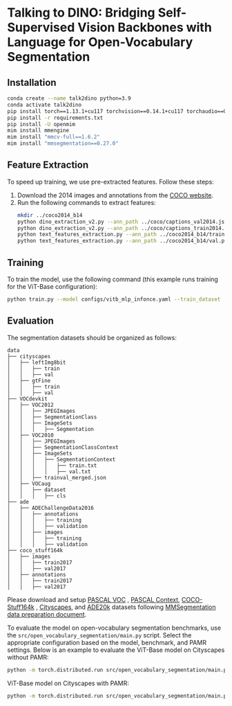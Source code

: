 # Talking to DINO: Bridging Self-Supervised Vision Backbones with Language for Open-Vocabulary Segmentation
## Installation
```bash
conda create --name talk2dino python=3.9
conda activate talk2dino
pip install torch==1.13.1+cu117 torchvision==0.14.1+cu117 torchaudio==0.13.1 --extra-index-url https://download.pytorch.org/whl/cu117
pip install -r requirements.txt
pip install -U openmim
mim install mmengine
mim install "mmcv-full==1.6.2"
mim install "mmsegmentation==0.27.0"
```

## Feature Extraction
To speed up training, we use pre-extracted features. Follow these steps:

1. Download the 2014 images and annotations from the [COCO website](https://cocodataset.org/#download).
2. Run the following commands to extract features:
    ```bash
    mkdir ../coco2014_b14
    python dino_extraction_v2.py --ann_path ../coco/captions_val2014.json --out_path ../coco2014_b14/val.pth --model dinov2_vitb14_reg --resize_dim 448 --crop_dim 448 --extract_avg_self_attn --extract_disentangled_self_attn
    python dino_extraction_v2.py --ann_path ../coco/captions_train2014.json --out_path ../coco2014_b14/train.pth --model dinov2_vitb14_reg --resize_dim 448 --crop_dim 448 --extract_avg_self_attn --extract_disentangled_self_attn
    python text_features_extraction.py --ann_path ../coco2014_b14/train.pth
    python text_features_extraction.py --ann_path ../coco2014_b14/val.pth
    ```
## Training

To train the model, use the following command (this example runs training for the ViT-Base configuration):

```bash
python train.py --model configs/vitb_mlp_infonce.yaml --train_dataset ../coco2014_b14/train.pth --val_dataset ../coco2014_b14/val.pth
```
## Evaluation

The segmentation datasets should be organized as follows:

```shell
data
├── cityscapes
│   ├── leftImg8bit
│   │   ├── train
│   │   ├── val
│   ├── gtFine
│   │   ├── train
│   │   ├── val
├── VOCdevkit
│   ├── VOC2012
│   │   ├── JPEGImages
│   │   ├── SegmentationClass
│   │   ├── ImageSets
│   │   │   ├── Segmentation
│   ├── VOC2010
│   │   ├── JPEGImages
│   │   ├── SegmentationClassContext
│   │   ├── ImageSets
│   │   │   ├── SegmentationContext
│   │   │   │   ├── train.txt
│   │   │   │   ├── val.txt
│   │   ├── trainval_merged.json
│   ├── VOCaug
│   │   ├── dataset
│   │   │   ├── cls
├── ade
│   ├── ADEChallengeData2016
│   │   ├── annotations
│   │   │   ├── training
│   │   │   ├── validation
│   │   ├── images
│   │   │   ├── training
│   │   │   ├── validation
├── coco_stuff164k
│   ├── images
│   │   ├── train2017
│   │   ├── val2017
│   ├── annotations
│   │   ├── train2017
│   │   ├── val2017
```

Please download and setup [PASCAL VOC](https://github.com/open-mmlab/mmsegmentation/blob/master/docs/en/dataset_prepare.md#pascal-voc)
, [PASCAL Context](https://github.com/open-mmlab/mmsegmentation/blob/master/docs/en/dataset_prepare.md#pascal-context), [COCO-Stuff164k](https://github.com/open-mmlab/mmsegmentation/blob/master/docs/en/dataset_prepare.md#coco-stuff-164k)
, [Cityscapes](https://github.com/open-mmlab/mmsegmentation/blob/master/docs/en/dataset_prepare.md#cityscapes), and [ADE20k](https://github.com/open-mmlab/mmsegmentation/blob/master/docs/en/dataset_prepare.md#ade20k) datasets
following [MMSegmentation data preparation document](https://github.com/open-mmlab/mmsegmentation/blob/master/docs/en/dataset_prepare.md).

To evaluate the model on open-vocabulary segmentation benchmarks, use the `src/open_vocabulary_segmentation/main.py` script. Select the appropriate configuration based on the model, benchmark, and PAMR settings. Below is an example to evaluate the ViT-Base model on Cityscapes without PAMR:

```bash
python -m torch.distributed.run src/open_vocabulary_segmentation/main.py --eval --eval_cfg src/open_vocabulary_segmentation/configs/cityscapes/dinotext_cityscapes_vitb_mlp_infonce.yml --eval_base src/open_vocabulary_segmentation/configs/cityscapes/eval_cityscapes.yml
```

ViT-Base model on Cityscapes with PAMR:

```bash
python -m torch.distributed.run src/open_vocabulary_segmentation/main.py --eval --eval_cfg src/open_vocabulary_segmentation/configs/cityscapes/dinotext_cityscapes_vitb_mlp_infonce.yml --eval_base src/open_vocabulary_segmentation/configs/cityscapes/eval_cityscapes_pamr.yml
```
